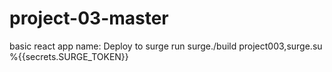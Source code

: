 # project-03-master
basic react app
      name: Deploy to surge
      run surge./build project003,surge.su %{{secrets.SURGE_TOKEN}}
